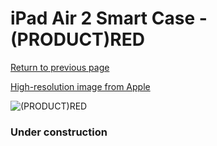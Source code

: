 # iPad Air 2 Smart Case - (PRODUCT)RED

[Return to previous page](/ipad_air)

[High-resolution image from Apple](https://store.storeimages.cdn-apple.com/8756/as-images.apple.com/is/MGTW2?wid=4500&hei=4500&fmt=png)

<div style="width: 384px"><img src="/everypreview/MGTW2.png" alt="(PRODUCT)RED"></div>

### Under construction

